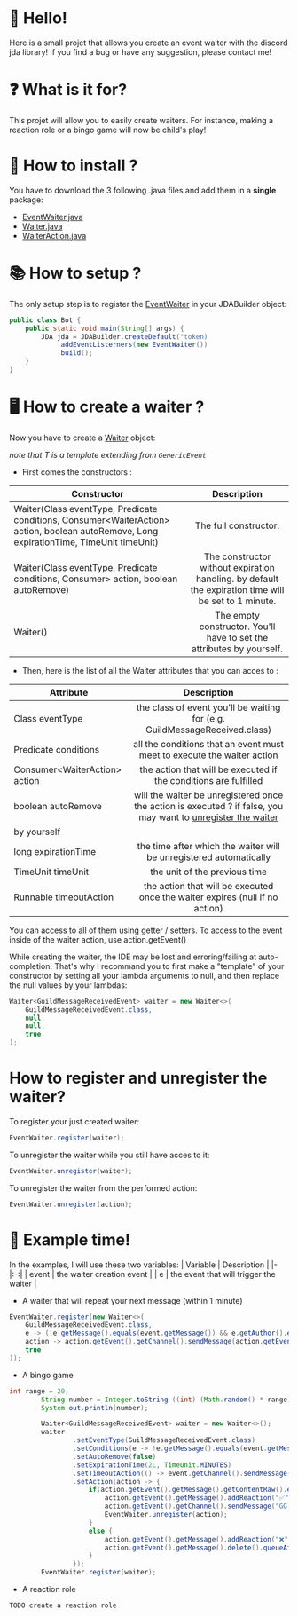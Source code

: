# 👋 Hello!

Here is a small projet that allows you create an event waiter with the discord jda library!
If you find a bug or have any suggestion, please contact me!

# ❓ What is it for?

This projet will allow you to easily create waiters.
For instance, making a reaction role or a bingo game will now be child's play!

# 📂 How to install ?

You have to download the 3 following .java files and add them in a **single** package:

   * [EventWaiter.java](https://github.com/Astri2/EventWaiter-JDA/blob/main/EventWaiterPackage/EventWaiter.java)
   * [Waiter.java](https://github.com/Astri2/EventWaiter-JDA/blob/main/EventWaiterPackage/Waiter.java)
   * [WaiterAction.java](https://github.com/Astri2/EventWaiter-JDA/blob/main/EventWaiterPackage/WaiterAction.java)

# 📚 How to setup ?

The only setup step is to register the [EventWaiter](https://github.com/Astri2/EventWaiter-JDA/blob/main/EventWaiter.java) in your JDABuilder object:
```java
public class Bot {
    public static void main(String[] args) {
        JDA jda = JDABuilder.createDefault("token)
            .addEventListerners(new EventWaiter())
            .build();
    }
}
```

# 🖥 How to create a waiter ?

Now you have to create a [Waiter](https://github.com/Astri2/EventWaiter-JDA/blob/main/Waiter.java) object:

_note that T is a template extending from `GenericEvent`_

   * First comes the constructors : 

| Constructor | Description |
|-|:-:|
| Waiter(Class<T> eventType, Predicate<T> conditions, Consumer<WaiterAction<T>> action, boolean autoRemove, Long expirationTime, TimeUnit timeUnit) | The full constructor. |
| Waiter(Class eventType, Predicate conditions, Consumer> action, boolean autoRemove) | The constructor without expiration handling. by default the expiration time will be set to 1 minute. |
| Waiter() | The empty constructor.  You'll have to set the attributes by yourself.  |

   * Then, here is the list of all the Waiter attributes that you can acces to :

| Attribute | Description |
|-|:-:|
| Class<T> eventType | the class of event you'll be waiting for (e.g. GuildMessageReceived.class) |
| Predicate<T> conditions | all the conditions that an event must meet to execute the waiter action |
| Consumer<WaiterAction<T>> action | the action that will be executed if the conditions are fulfilled |
| boolean autoRemove | will the waiter be unregistered once the action is executed ? if false, you may want to [unregister the waiter](#how-to-register-unregister-the-waiter)
 by yourself |
| long expirationTime | the time after which the waiter will be unregistered automatically |
| TimeUnit timeUnit | the unit of the previous time |
| Runnable timeoutAction | the action that will be executed once the waiter expires (null if no action) |
    
You can access to all of them using getter / setters.
To access to the event inside of the waiter action, use action.getEvent()

While creating the waiter, the IDE may be lost and erroring/failing at auto-completion.
That's why I recommand you to first make a "template" of your constructor by setting all your lambda arguments to null, and then replace the null values by your lambdas:
```java
Waiter<GuildMessageReceivedEvent> waiter = new Waiter<>(
    GuildMessageReceivedEvent.class,
    null,
    null,
    true
);
```

# How to register and unregister the waiter?

To register your just created waiter:
```java
EventWaiter.register(waiter);
```
To unregister the waiter while you still have acces to it:
```java
EventWaiter.unregister(waiter);
```
To unregister the waiter from the performed action:
```java
EventWaiter.unregister(action);
```

# 🎲 Example time!

In the examples, I will use these two variables:
| Variable | Description |
|-|:-:|
| event | the waiter creation event |
| e | the event that will trigger the waiter |

* A waiter that will repeat your next message (within 1 minute)
```java
EventWaiter.register(new Waiter<>(
    GuildMessageReceivedEvent.class,
    e -> (!e.getMessage().equals(event.getMessage()) && e.getAuthor().equals(event.getAuthor())),
    action -> action.getEvent().getChannel().sendMessage(action.getEvent().getMessage().getContentRaw()).queue(),
    true
));
```

* A bingo game 
```java
int range = 20;
        String number = Integer.toString ((int) (Math.random() * range));
        System.out.println(number);

        Waiter<GuildMessageReceivedEvent> waiter = new Waiter<>();
        waiter
                .setEventType(GuildMessageReceivedEvent.class)
                .setConditions(e -> !e.getMessage().equals(event.getMessage()) && e.getChannel().equals(event.getChannel()))
                .setAutoRemove(false)
                .setExpirationTime(2L, TimeUnit.MINUTES)
                .setTimeoutAction(() -> event.getChannel().sendMessage("no one found :sob: The number was " + number).queue())
                .setAction(action -> {
                    if(action.getEvent().getMessage().getContentRaw().equals(number)) {
                        action.getEvent().getMessage().addReaction("✅").queue();
                        action.getEvent().getChannel().sendMessage("GG " + action.getEvent().getAuthor().getAsMention() + "! You found the number! It was " + number).queue();
                        EventWaiter.unregister(action);
                    }
                    else {
                        action.getEvent().getMessage().addReaction("❌").queue();
                        action.getEvent().getMessage().delete().queueAfter(5,TimeUnit.SECONDS);
                    }
                });
        EventWaiter.register(waiter);
```

* A reaction role
```java
TODO create a reaction role
```
